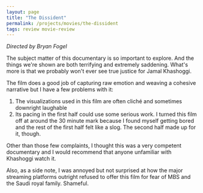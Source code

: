 ```yaml
---
layout: page
title: "The Dissident"
permalink: /projects/movies/the-dissident
tags: review movie-review
---
```


_Directed by Bryan Fogel_

The subject matter of this documentary is so important to explore. And the things we're shown are both terrifying and extremely saddening. What's more is that we probably won't ever see true justice for Jamal Khashoggi.

The film does a good job of capturing raw emotion and weaving a cohesive narrative but I have a few problems with it:

1. The visualizations used in this film are often cliché and sometimes downright laughable
2. Its pacing in the first half could use some serious work. I turned this film off at around the 30 minute mark because I found myself getting bored and the rest of the first half felt like a slog. The second half made up for it, though.

Other than those few complaints, I thought this was a very competent documentary and I would recommend that anyone unfamiliar with Khashoggi watch it.

Also, as a side note, I was annoyed but not surprised at how the major streaming platforms outright refused to offer this film for fear of MBS and the Saudi royal family. Shameful.
